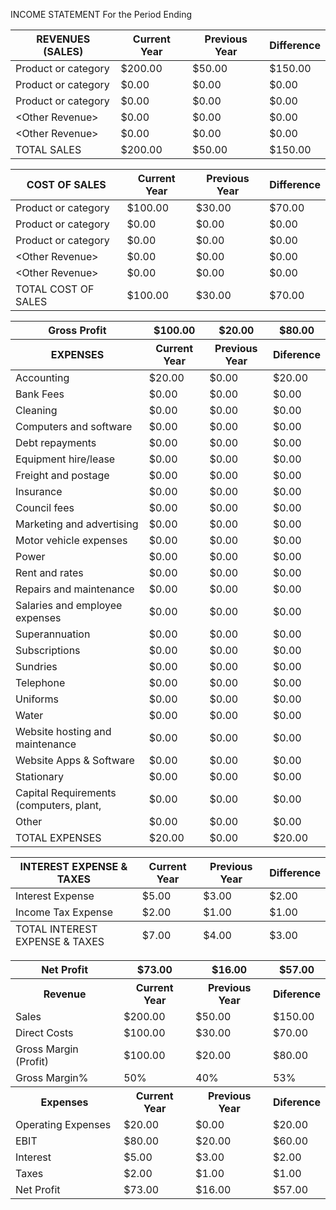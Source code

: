 <COMPANY NAME>

INCOME STATEMENT
For the Period Ending <Date> <!-- text, from page 0 (l=0.125,t=0.079,r=0.862,b=0.125), with ID 1a5f34a8-420a-496e-90af-e9e3519bea72 -->

<table><thead><tr><th>REVENUES (SALES)</th><th>Current Year</th><th>Previous Year</th><th>Difference</th></tr></thead><tbody><tr><td>Product or category</td><td>$200.00</td><td>$50.00</td><td>$150.00</td></tr><tr><td>Product or category</td><td>$0.00</td><td>$0.00</td><td>$0.00</td></tr><tr><td>Product or category</td><td>$0.00</td><td>$0.00</td><td>$0.00</td></tr><tr><td>&lt;Other Revenue&gt;</td><td>$0.00</td><td>$0.00</td><td>$0.00</td></tr><tr><td>&lt;Other Revenue&gt;</td><td>$0.00</td><td>$0.00</td><td>$0.00</td></tr><tr><td>TOTAL SALES</td><td>$200.00</td><td>$50.00</td><td>$150.00</td></tr></tbody></table> <!-- table, from page 0 (l=0.126,t=0.125,r=0.864,b=0.209), with ID 84063dc1-5978-46e5-99b8-44ac3fd97a91 -->

<table><thead><tr><th>COST OF SALES</th><th>Current Year</th><th>Previous Year</th><th>Difference</th></tr></thead><tbody><tr><td>Product or category</td><td>$100.00</td><td>$30.00</td><td>$70.00</td></tr><tr><td>Product or category</td><td>$0.00</td><td>$0.00</td><td>$0.00</td></tr><tr><td>Product or category</td><td>$0.00</td><td>$0.00</td><td>$0.00</td></tr><tr><td>&lt;Other Revenue&gt;</td><td>$0.00</td><td>$0.00</td><td>$0.00</td></tr><tr><td>&lt;Other Revenue&gt;</td><td>$0.00</td><td>$0.00</td><td>$0.00</td></tr><tr><td>TOTAL COST OF SALES</td><td>$100.00</td><td>$30.00</td><td>$70.00</td></tr></tbody></table> <!-- table, from page 0 (l=0.125,t=0.218,r=0.863,b=0.302), with ID 09ef655a-df2d-47b7-b105-7b54ce156ccc -->

<table><thead><tr><th>Gross Profit</th><th>$100.00</th><th>$20.00</th><th>$80.00</th></tr><tr><th>EXPENSES</th><th>Current Year</th><th>Previous Year</th><th>Diference</th></tr></thead><tbody><tr><td>Accounting</td><td>$20.00</td><td>$0.00</td><td>$20.00</td></tr><tr><td>Bank Fees</td><td>$0.00</td><td>$0.00</td><td>$0.00</td></tr><tr><td>Cleaning</td><td>$0.00</td><td>$0.00</td><td>$0.00</td></tr><tr><td>Computers and software</td><td>$0.00</td><td>$0.00</td><td>$0.00</td></tr><tr><td>Debt repayments</td><td>$0.00</td><td>$0.00</td><td>$0.00</td></tr><tr><td>Equipment hire/lease</td><td>$0.00</td><td>$0.00</td><td>$0.00</td></tr><tr><td>Freight and postage</td><td>$0.00</td><td>$0.00</td><td>$0.00</td></tr><tr><td>Insurance</td><td>$0.00</td><td>$0.00</td><td>$0.00</td></tr><tr><td>Council fees</td><td>$0.00</td><td>$0.00</td><td>$0.00</td></tr><tr><td>Marketing and advertising</td><td>$0.00</td><td>$0.00</td><td>$0.00</td></tr><tr><td>Motor vehicle expenses</td><td>$0.00</td><td>$0.00</td><td>$0.00</td></tr><tr><td>Power</td><td>$0.00</td><td>$0.00</td><td>$0.00</td></tr><tr><td>Rent and rates</td><td>$0.00</td><td>$0.00</td><td>$0.00</td></tr><tr><td>Repairs and maintenance</td><td>$0.00</td><td>$0.00</td><td>$0.00</td></tr><tr><td>Salaries and employee expenses</td><td>$0.00</td><td>$0.00</td><td>$0.00</td></tr><tr><td>Superannuation</td><td>$0.00</td><td>$0.00</td><td>$0.00</td></tr><tr><td>Subscriptions</td><td>$0.00</td><td>$0.00</td><td>$0.00</td></tr><tr><td>Sundries</td><td>$0.00</td><td>$0.00</td><td>$0.00</td></tr><tr><td>Telephone</td><td>$0.00</td><td>$0.00</td><td>$0.00</td></tr><tr><td>Uniforms</td><td>$0.00</td><td>$0.00</td><td>$0.00</td></tr><tr><td>Water</td><td>$0.00</td><td>$0.00</td><td>$0.00</td></tr><tr><td>Website hosting and maintenance</td><td>$0.00</td><td>$0.00</td><td>$0.00</td></tr><tr><td>Website Apps & Software</td><td>$0.00</td><td>$0.00</td><td>$0.00</td></tr><tr><td>Stationary</td><td>$0.00</td><td>$0.00</td><td>$0.00</td></tr><tr><td>Capital Requirements (computers, plant,</td><td>$0.00</td><td>$0.00</td><td>$0.00</td></tr><tr><td>Other</td><td>$0.00</td><td>$0.00</td><td>$0.00</td></tr><tr><td>TOTAL EXPENSES</td><td>$20.00</td><td>$0.00</td><td>$20.00</td></tr></tbody></table> <!-- table, from page 0 (l=0.124,t=0.313,r=0.864,b=0.662), with ID 0f634d50-0139-4867-8852-342e7ca3b0d7 -->

<table><thead><tr><th>INTEREST EXPENSE & TAXES</th><th>Current Year</th><th>Previous Year</th><th>Difference</th></tr></thead><tbody><tr><td>Interest Expense</td><td>$5.00</td><td>$3.00</td><td>$2.00</td></tr><tr><td>Income Tax Expense</td><td>$2.00</td><td>$1.00</td><td>$1.00</td></tr></tbody><tfoot><tr><td>TOTAL INTEREST EXPENSE & TAXES</td><td>$7.00</td><td>$4.00</td><td>$3.00</td></tr></tfoot></table> <!-- table, from page 0 (l=0.126,t=0.671,r=0.865,b=0.719), with ID 0f56fd51-2b33-4b3e-8879-0f7ae8a8aa92 -->

<table><thead><tr><th>Net Profit</th><th>$73.00</th><th>$16.00</th><th>$57.00</th></tr></thead><tbody><tr><th>Revenue</th><th>Current Year</th><th>Previous Year</th><th>Diference</th></tr><tr><td>Sales</td><td>$200.00</td><td>$50.00</td><td>$150.00</td></tr><tr><td>Direct Costs</td><td>$100.00</td><td>$30.00</td><td>$70.00</td></tr><tr><td>Gross Margin (Profit)</td><td>$100.00</td><td>$20.00</td><td>$80.00</td></tr><tr><td>Gross Margin%</td><td>50%</td><td>40%</td><td>53%</td></tr><tr><th>Expenses</th><th>Current Year</th><th>Previous Year</th><th>Diference</th></tr><tr><td>Operating Expenses</td><td>$20.00</td><td>$0.00</td><td>$20.00</td></tr><tr><td>EBIT</td><td>$80.00</td><td>$20.00</td><td>$60.00</td></tr><tr><td>Interest</td><td>$5.00</td><td>$3.00</td><td>$2.00</td></tr><tr><td>Taxes</td><td>$2.00</td><td>$1.00</td><td>$1.00</td></tr><tr><td>Net Profit</td><td>$73.00</td><td>$16.00</td><td>$57.00</td></tr></tbody></table> <!-- table, from page 0 (l=0.124,t=0.731,r=0.863,b=0.921), with ID c0696226-a854-4385-8bdb-51dba21b0a81 -->